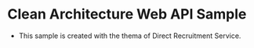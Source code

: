 # Clean Architecture Web API Sample

- This sample is created with the thema of Direct Recruitment Service.
